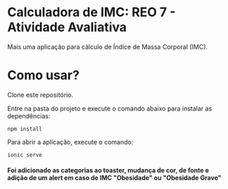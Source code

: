 # Calculadora de IMC: REO 7 - Atividade Avaliativa

Mais uma aplicação para cálculo de Índice de Massa Corporal (IMC).

# Como usar?

Clone este repositório.

Entre na pasta do projeto e execute o comando abaixo para instalar as dependências:

`npm install`

Para abrir a aplicação, execute o comando:

`ionic serve`
 
 #### Foi adicionado as categorias ao toaster, mudança de cor, de fonte e adição de um alert em caso de IMC "Obesidade" ou "Obesidade Grave"
